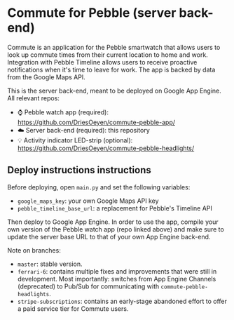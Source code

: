 # Commute for Pebble (server back-end)
Commute is an application for the Pebble smartwatch that allows users to look up commute times from their current location to home and work.
Integration with Pebble Timeline allows users to receive proactive notifications when it's time to leave for work.
The app is backed by data from the Google Maps API.

This is the server back-end, meant to be deployed on Google App Engine. All relevant repos:

- :watch: Pebble watch app (required): https://github.com/DriesOeyen/commute-pebble-app/
- :cloud: Server back-end (required): this repository
- :bulb: Activity indicator LED-strip (optional): https://github.com/DriesOeyen/commute-pebble-headlights/

## Deploy instructions instructions
Before deploying, open `main.py` and set the following variables:

- `google_maps_key`: your own Google Maps API key
- `pebble_timeline_base_url`: a replacement for Pebble's Timeline API

Then deploy to Google App Engine.
In order to use the app, compile your own version of the Pebble watch app (repo linked above) and make sure to update the server base URL to that of your own App Engine back-end.

Note on branches:

- `master`: stable version.
- `ferrari-6`: contains multiple fixes and improvements that were still in development. Most importantly: switches from App Engine Channels (deprecated) to Pub/Sub for communicating with `commute-pebble-headlights`.
- `stripe-subscriptions`: contains an early-stage abandoned effort to offer a paid service tier for Commute users.
